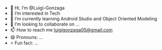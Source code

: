 - 👋 Hi, I’m @Luigi-Gonzaga
- 👀 I’m interested in Tech
- 🌱 I’m currently learning Android Studio and Object Oriented Modeling 
- 💞️ I’m looking to collaborate on ...
- 📫 How to reach me luigigonzaga05@gmail.com
- 😄 Pronouns: ...
- ⚡ Fun fact: ...

<!---
Luigi-Gonzaga/Luigi-Gonzaga is a ✨ special ✨ repository because its `README.md` (this file) appears on your GitHub profile.
You can click the Preview link to take a look at your changes.
--->
